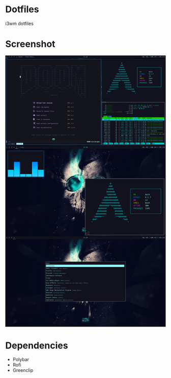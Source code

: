# Dotfiles
i3wm dotfiles

# Screenshot
![Arch linux i3wm with polybar and rofi](https://github.com/CyanCipher/Dotfiles/blob/main/Assets/unixporn1.png?raw=true)

# Dependencies 

  * Polybar
  * Rofi
  * Greenclip
 

